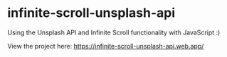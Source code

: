 # infinite-scroll-unsplash-api

Using the Unsplash API and Infinite Scroll functionality with JavaScript :)

View the project here: https://infinite-scroll-unsplash-api.web.app/

